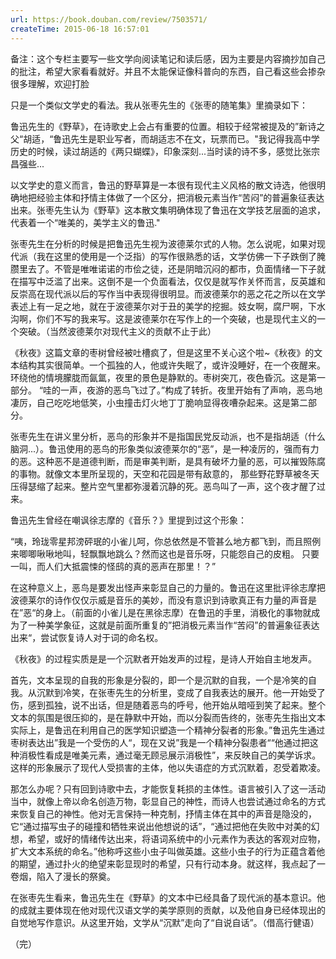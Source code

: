 ```yaml
---
url: https://book.douban.com/review/7503571/
createTime: 2015-06-18 16:57:01
---
```


备注：这个专栏主要写一些文学向阅读笔记和读后感，因为主要是内容摘抄加自己的批注，希望大家看看就好。并且不太能保证像科普向的东西，自己看这些会掺杂很多理解，欢迎打脸

只是一个类似文学史的看法。我从张枣先生的《张枣的随笔集》里摘录如下：

鲁迅先生的《野草》，在诗歌史上会占有重要的位置。相较于经常被提及的”新诗之父“胡适，“鲁迅先生是职业写者，而胡适志不在文，玩票而已。"我记得我高中学历史的时候，读过胡适的《两只蝴蝶》，印象深刻...当时读的诗不多，感觉比张宗昌强些...

以文学史的意义而言，鲁迅的野草算是一本很有现代主义风格的散文诗选，他很明确地把经验主体和抒情主体做了一个区分，把消极元素当作“苦闷”的普遍象征表达出来。张枣先生认为《野草》这本散文集明确体现了鲁迅在文学技艺层面的追求，代表着一个“唯美的，美学主义的鲁迅."

张枣先生在分析的时候是把鲁迅先生视为波德莱尔式的人物。怎么说呢，如果对现代派（我在这里的使用是一个泛指）的写作很熟悉的话，文学仿佛一下子跌倒了腌臜里去了。不管是唯唯诺诺的市侩之徒，还是阴暗沉闷的都市，负面情绪一下子就在描写中泛滥了出来。这倒不是一个负面看法，仅仅是就写作关怀而言，反英雄和反崇高在现代派以后的写作当中表现得很明显。而波德莱尔的恶之花之所以在文学表述上有一足之地，就在于波德莱尔对于丑的美学的挖掘。妓女啊，腐尸啊，下水沟啊，你们不写的我来写。这是波德莱尔在写作上的一个突破，也是现代主义的一个突破。（当然波德莱尔对现代主义的贡献不止于此）

《秋夜》这篇文章的枣树曾经被吐槽疯了，但是这里不关心这个啦~《秋夜》的文本结构其实很简单。一个孤独的人，他或许失眠了，或许没睡好，在一个夜醒来。环绕他的情境朦胧而氤氲，夜里的景色是静默的。枣树突兀，夜色昏沉。这是第一部分。
“哇的一声，夜游的恶鸟飞过了。”构成了转折。夜里开始有了声响，恶鸟地凄厉，自己吃吃地低笑，小虫撞击灯火地丁丁脆响显得夜嘈杂起来。这是第二部分。

张枣先生在讲义里分析，恶鸟的形象并不是指国民党反动派，也不是指胡适（什么脑洞...）。鲁迅使用的恶鸟的形象类似波德莱尔的“恶”，是一种凌厉的，强而有力的恶。这种恶不是道德判断，而是审美判断，是具有破坏力量的恶，可以摧毁陈腐的事物。就像文本里所呈现的，天空和花园是带有敌意的， 那些野花野草被冬天压得瑟缩了起来。整片空气里都弥漫着沉静的死。恶鸟叫了一声，这个夜才醒了过来。

鲁迅先生曾经在嘲讽徐志摩的《音乐？》里提到过这个形象：

“咦，玲珑零星邦滂砰珉的小雀儿呵，你总依然是不管甚么地方都飞到，而且照例来唧唧啾啾地叫，轻飘飘地跳么？然而这也是音乐呀，只能怨自己的皮粗。
只要一叫，而人们大抵震悚的怪鸱的真的恶声在那里！？”

在这种意义上，恶鸟是要发出怪声来彰显自己的力量的。鲁迅在这里批评徐志摩把波德莱尔的诗作仅仅示威是音乐的美妙，而没有意识到诗歌真正有力量的声音是在”恶“的身上。（前面的小雀儿是在黑徐志摩）在鲁迅的手里，消极化的事物就成为了一种美学象征，这就是前面所重复的”把消极元素当作“苦闷”的普遍象征表达出来“，尝试恢复诗人对于词的命名权。

《秋夜》的过程实质是是一个沉默者开始发声的过程，是诗人开始自主地发声。

首先，文本呈现的自我的形象是分裂的，即一个是沉默的自我，一个是冷笑的自我。从沉默到冷笑，在张枣先生的分析里，变成了自我表达的展开。他一开始受了伤，感到孤独，说不出话，但是随着恶鸟的呼号，他开始从暗哑到笑了起来。整个文本的氛围是很压抑的，是在静默中开始，而以分裂而告终的，张枣先生指出文本实际上，是鲁迅在利用自己的医学知识塑造一个精神分裂者的形象。”鲁迅先生通过枣树表达出”我是一个受伤的人“，现在又说”我是一个精神分裂患者““他通过把这种消极性看成是唯美元素，通过毫无顾忌展示消极性”，来反映自己的美学诉求。这样的形象展示了现代人受损害的主体，他以失语症的方式沉默着，忍受着欺凌。

那怎么办呢？只有回到诗歌中去，才能恢复耗损的主体性。语言被引入了这一活动当中，就像上帝以命名创造万物，彰显自己的神性，而诗人也尝试通过命名的方式来恢复自己的神性。他对无言保持一种克制，抒情主体在其中的声音是隐没的，它“通过描写虫子的碰撞和牺牲来说出他想说的话”，“通过把他在失败中对美的幻想，希望，或好的情绪传达出来，将语词系统中的小元素作为表达的客观对应物，扩大文本系统的命名。”他称呼这些小虫子叫做英雄。这些小虫子的行为正蕴含着他的期望，通过扑火的绝望来彰显现时的希望，只有行动本身。就这样，我点起了一卷烟，陷入了漫长的祭奠。

在张枣先生看来，鲁迅先生在《野草》的文本中已经具备了现代派的基本意识。他的成就主要体现在他对现代汉语文学的美学原则的贡献，以及他自身已经体现出的自觉地写作意识。从这里开始，文学从“沉默”走向了“自说自话”。（借高行健语）

（完）